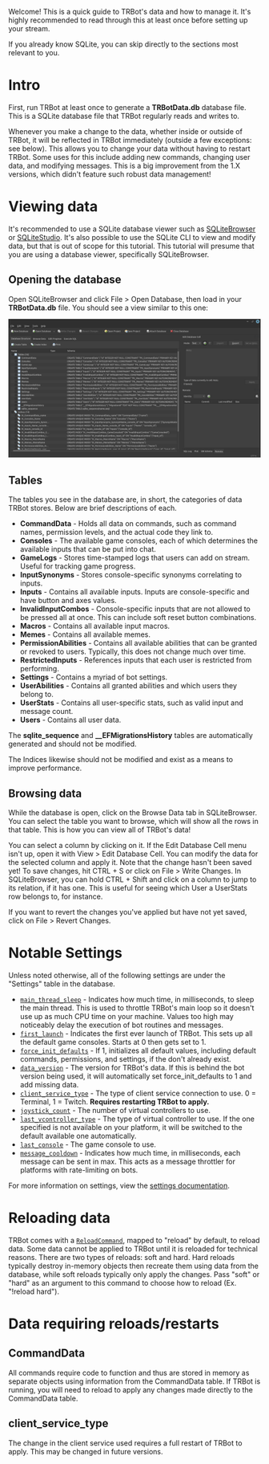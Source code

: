 Welcome! This is a quick guide to TRBot's data and how to manage it. It's highly recommended to read through this at least once before setting up your stream.

If you already know SQLite, you can skip directly to the sections most relevant to you.

# Intro
First, run TRBot at least once to generate a **TRBotData.db** database file. This is a SQLite database file that TRBot regularly reads and writes to.

Whenever you make a change to the data, whether inside or outside of TRBot, it will be reflected in TRBot immediately (outside a few exceptions: see below). This allows you to change your data without having to restart TRBot. Some uses for this include adding new commands, changing user data, and modifying messages. This is a big improvement from the 1.X versions, which didn't feature such robust data management!

# Viewing data
It's recommended to use a SQLite database viewer such as [SQLiteBrowser](https://sqlitebrowser.org/) or [SQLiteStudio](https://github.com/pawelsalawa/sqlitestudio). It's also possible to use the SQLite CLI to view and modify data, but that is out of scope for this tutorial. This tutorial will presume that you are using a database viewer, specifically SQLiteBrowser.

## Opening the database
Open SQLiteBrowser and click File > Open Database, then load in your **TRBotData.db** file. You should see a view similar to this one:

![Database Tables](Images/TRBot_DBTables.png)

## Tables
The tables you see in the database are, in short, the categories of data TRBot stores. Below are brief descriptions of each.

- **CommandData** - Holds all data on commands, such as command names, permission levels, and the actual code they link to.
- **Consoles** - The available game consoles, each of which determines the available inputs that can be put into chat.
- **GameLogs** - Stores time-stamped logs that users can add on stream. Useful for tracking game progress.
- **InputSynonyms** - Stores console-specific synonyms correlating to inputs.
- **Inputs** - Contains all available inputs. Inputs are console-specific and have button and axes values.
- **InvalidInputCombos** - Console-specific inputs that are not allowed to be pressed all at once. This can include soft reset button combinations.
- **Macros** - Contains all available input macros.
- **Memes** - Contains all available memes.
- **PermissionAbilities** - Contains all available abilities that can be granted or revoked to users. Typically, this does not change much over time.
- **RestrictedInputs** - References inputs that each user is restricted from performing.
- **Settings** - Contains a myriad of bot settings.
- **UserAbilities** - Contains all granted abilities and which users they belong to.
- **UserStats** - Contains all user-specific stats, such as valid input and message count.
- **Users** - Contains all user data.

The **sqlite_sequence** and **__EFMigrationsHistory** tables are automatically generated and should not be modified.

The Indices likewise should not be modified and exist as a means to improve performance.

## Browsing data
While the database is open, click on the Browse Data tab in SQLiteBrowser. You can select the table you want to browse, which will show all the rows in that table. This is how you can view all of TRBot's data!

You can select a column by clicking on it. If the Edit Database Cell menu isn't up, open it with View > Edit Database Cell. You can modify the data for the selected column and apply it. Note that the change hasn't been saved yet! To save changes, hit CTRL + S or click on File > Write Changes. In SQLiteBrowser, you can hold CTRL + Shift and click on a column to jump to its relation, if it has one. This is useful for seeing which User a UserStats row belongs to, for instance.

If you want to revert the changes you've applied but have not yet saved, click on File > Revert Changes.

# Notable Settings
Unless noted otherwise, all of the following settings are under the "Settings" table in the database.

- [`main_thread_sleep`](./Settings-Documentation.md#main_thread_sleep) - Indicates how much time, in milliseconds, to sleep the main thread. This is used to throttle TRBot's main loop so it doesn't use up as much CPU time on your machine. Values too high may noticeably delay the execution of bot routines and messages.
- [`first_launch`](./Settings-Documentation.md#first_launch) - Indicates the first ever launch of TRBot. This sets up all the default game consoles. Starts at 0 then gets set to 1.
- [`force_init_defaults`](./Settings-Documentation.md#force_init_defaults) - If 1, initializes all default values, including default commands, permissions, and settings, if the don't already exist.
- [`data_version`](./Settings-Documentation.md#data_version) - The version for TRBot's data. If this is behind the bot version being used, it will automatically set force_init_defaults to 1 and add missing data.
- [`client_service_type`](./Settings-Documentation.md#client_service_type) - The type of client service connection to use. 0 = Terminal, 1 = Twitch. **Requires restarting TRBot to apply.**
- [`joystick_count`](./Settings-Documentation.md#joystick_count) - The number of virtual controllers to use.
- [`last_vcontroller_type`](./Settings-Documentation.md#last_vcontroller_type) - The type of virtual controller to use. If the one specified is not available on your platform, it will be switched to the default available one automatically.
- [`last_console`](./Settings-Documentation.md#last_console) - The game console to use.
- [`message_cooldown`](./Settings-Documentation.md#message_cooldown) - Indicates how much time, in milliseconds, each message can be sent in max. This acts as a message throttler for platforms with rate-limiting on bots.

For more information on settings, view the [settings documentation](./Settings-Documentation.md).

# Reloading data
TRBot comes with a [`ReloadCommand`](../TRBot/TRBot.Commands/Commands/ReloadCommand.cs), mapped to "reload" by default, to reload data. Some data cannot be applied to TRBot until it is reloaded for technical reasons. There are two types of reloads: soft and hard. Hard reloads typically destroy in-memory objects then recreate them using data from the database, while soft reloads typically only apply the changes. Pass "soft" or "hard" as an argument to this command to choose how to reload (Ex. "!reload hard").

# Data requiring reloads/restarts

## CommandData
All commands require code to function and thus are stored in memory as separate objects using information from the CommandData table. If TRBot is running, you will need to reload to apply any changes made directly to the CommandData table.

## client_service_type
The change in the client service used requires a full restart of TRBot to apply. This may be changed in future versions.

